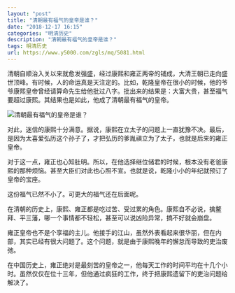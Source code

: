 ```yaml
---
layout: "post"
title: "清朝最有福气的皇帝是谁？"
date: "2018-12-17 16:15"
categories: "明清历史"
description: "清朝最有福气的皇帝是谁？"
tags: 明清历史
url: https://www.y5000.com/zgls/mq/5081.html
---
```






清朝自顺治入关以来就愈发强盛，经过康熙和雍正两帝的铺成，大清王朝已走向盛世顶峰。有时候，人的命运真是天注定的。比如，乾隆皇帝在很小的时候，他的爷爷康熙皇帝曾经请算命先生给他批过八字。批出来的结果是：大富大贵，甚至福气要超过康熙。其结果也是如此，他成了清朝最有福气的皇帝。

![清朝最有福气的皇帝是谁？](/uploads/allimg/161114/6-161114100609506.JPG)

对此，迷信的康熙十分满意。据说，康熙在立太子的问题上一直犹豫不决。最后，是因为太喜爱弘历这个孙子了，才把弘历的爹胤禛立为了太子，也就是后来的雍正皇帝。

对于这一点，雍正也心知肚明。所以，在他选择继位储君的时候，根本没有老爸康熙的那种烦恼。甚至大臣们对此也心照不宣。也就是说，乾隆小小的年纪就预订了皇帝的宝座。

这份福气已然不小了。可更大的福气还在后面呢。

在清朝的历史上，康熙、雍正都是吃过苦、受过累的角色。康熙自不必说，擒鳌拜、平三藩，哪一个事情都不轻松，甚至可以说凶险异常，搞不好就会崩盘。

雍正皇帝也不是个享福的主儿。他接手的江山，虽然外表看起来很华丽，但在内部，其实已经有很大问题了。这个问题，就是由于康熙晚年的懈怠而导致的吏治废弛。

在中国历史上，雍正绝对是最刻苦的皇帝之一，他每天工作的时间平均在十几个小时。虽然仅仅在位十三年，但他通过疯狂的工作，终于把康熙遗留下的吏治问题给解决了。
